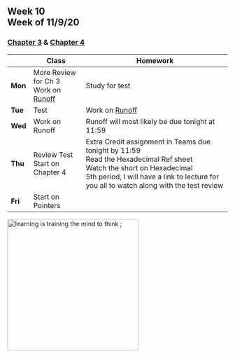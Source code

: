 <meta http-equiv="refresh" content="300"/>

## Week 10<br>Week of 11/9/20  

### [Chapter 3](/ap/curriculum/3) & [Chapter 4](/ap/curriculum/4)

  |       |Class                  |Homework   |
  |-------|---------              |---------  |
  |**Mon**|More Review for Ch 3<br>Work on [Runoff](https://cs50.harvard.edu/ap/2021/curriculum/x/psets/3/runoff/) |Study for test |
  |**Tue**|Test |Work on [Runoff](https://cs50.harvard.edu/ap/2021/curriculum/x/psets/3/runoff/) |
  |**Wed**|Work on Runoff |Runoff will most likely be due tonight at 11:59 |
  |**Thu**|Review Test<br>Start on Chapter 4 |Extra Credit assignment in Teams due tonight by 11:59<br>Read the Hexadecimal Ref sheet<br>Watch the short on Hexadecimal<br>5th period, I will have a link to lecture for you all to watch along with the test review |
  |**Fri**|Start on Pointers | |

<img src="https://i0.wp.com/professionalizeit.com/wp-content/uploads/2017/02/8-techniques-increase-learning-behavior-neuroeducation-768x431.jpg?resize=768%2C431" alt="learning is training the mind to think ;" height="300">